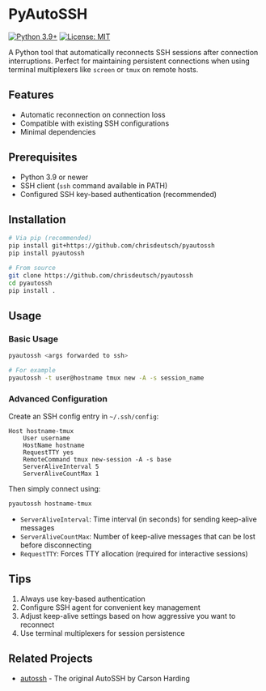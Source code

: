 # PyAutoSSH

[![Python 3.9+](https://img.shields.io/badge/python-3.9+-blue.svg)](https://www.python.org/downloads/)
[![License: MIT](https://img.shields.io/badge/License-MIT-yellow.svg)](https://opensource.org/licenses/MIT)

A Python tool that automatically reconnects SSH sessions after connection
interruptions. Perfect for maintaining persistent connections when using
terminal multiplexers like `screen` or `tmux` on remote hosts.

## Features

- Automatic reconnection on connection loss
- Compatible with existing SSH configurations
- Minimal dependencies

## Prerequisites

- Python 3.9 or newer
- SSH client (`ssh` command available in PATH)
- Configured SSH key-based authentication (recommended)

## Installation

```bash
# Via pip (recommended)
pip install git+https://github.com/chrisdeutsch/pyautossh
pip install pyautossh

# From source
git clone https://github.com/chrisdeutsch/pyautossh
cd pyautossh
pip install .
```

## Usage

### Basic Usage

```bash
pyautossh <args forwarded to ssh>

# For example
pyautossh -t user@hostname tmux new -A -s session_name
```

### Advanced Configuration

Create an SSH config entry in `~/.ssh/config`:

```sshconfig
Host hostname-tmux
    User username
    HostName hostname
    RequestTTY yes
    RemoteCommand tmux new-session -A -s base
    ServerAliveInterval 5
    ServerAliveCountMax 1
```

Then simply connect using:

```bash
pyautossh hostname-tmux
```

- `ServerAliveInterval`: Time interval (in seconds) for sending keep-alive
  messages
- `ServerAliveCountMax`: Number of keep-alive messages that can be lost before
  disconnecting
- `RequestTTY`: Forces TTY allocation (required for interactive sessions)

## Tips

1. Always use key-based authentication
2. Configure SSH agent for convenient key management
3. Adjust keep-alive settings based on how aggressive you want to reconnect
4. Use terminal multiplexers for session persistence

## Related Projects

- [autossh](https://github.com/Autossh/autossh) - The original AutoSSH by Carson
  Harding

